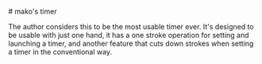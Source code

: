 \# mako's timer

The author considers this to be the most usable timer ever. It's designed to be usable with just one hand, it has a one stroke operation for setting and launching a timer, and another feature that cuts down strokes when setting a timer in the conventional way.
